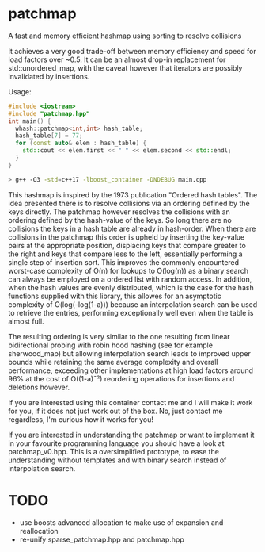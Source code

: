 # patchmap
A fast and memory efficient hashmap using sorting to resolve collisions

It achieves a very good trade-off between memory efficiency and speed for load factors over ~0.5.
It can be an almost drop-in replacement for std::unordered_map, with the caveat however that
iterators are possibly invalidated by insertions.

Usage:
```C++
#include <iostream>
#include "patchmap.hpp"
int main() {
  whash::patchmap<int,int> hash_table;
  hash_table[7] = 77;
  for (const auto& elem : hash_table) {
    std::cout << elem.first << " " << elem.second << std::endl;
  }
}
```
```bash
> g++ -O3 -std=c++17 -lboost_container -DNDEBUG main.cpp
```

This hashmap is inspired by the 1973 publication "Ordered hash tables".
The idea presented there is to resolve collisions via an ordering defined by the keys directly.
The patchmap however resolves the collisions with an ordering defined by the
hash-value of the keys.
So long there are no collisions the keys in a hash table are already in hash-order.
When there are collisions in the patchmap this order is upheld by inserting
the key-value pairs at the appropriate position, displacing keys that compare greater
to the right and keys that compare less to the left, essentially performing a single
step of insertion sort.
This improves the commonly encountered worst-case complexity of O(n) for lookups to
O(log(n)) as a binary search can always be employed on a ordered list with random access.
In addition, when the hash values are evenly distributed, which is the case for the hash
functions supplied with this library, this allowes for an asymptotic complexity of
O(log(-log(1-a))) because an interpolation search can be used to retrieve the entries,
performing exceptionally well even when the table is almost full.

The resulting ordering is very similar to the one resulting from linear bidirectional
probing with robin hood hashing (see for example sherwood_map) but allowing
interpolation search leads to improved upper bounds while retaining the same average
complexity and overall performance, exceeding other implementations at high load
factors around 96% at the cost of O((1-a)¯²) reordering operations for insertions
and deletions however.

If you are interested using this container contact me and I will make it work for you,
if it does not just work out of the box. No, just contact me regardless, I'm curious
how it works for you!

If you are interested in understanding the patchmap or want to implement it in your
favourite programming language you should have a look at patchmap_v0.hpp.
This is a oversimplified prototype, to ease the understanding without templates
and with binary search instead of interpolation search.

# TODO

 - use boosts advanced allocation to make use of expansion and reallocation
 - re-unify sparse_patchmap.hpp and patchmap.hpp
